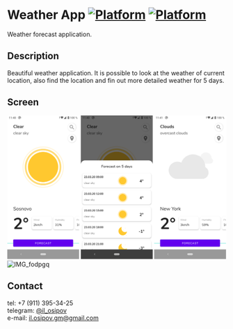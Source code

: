 Weather App
[![Platform](https://img.shields.io/badge/platform-kotlin-yellow.svg)](https://kotlinlang.ru/)
[![Platform](https://img.shields.io/badge/platform-android-green.svg)](http://developer.android.com/index.html)
===============================================================================================================

Weather forecast application.

Description
-----------
Beautiful weather application. It is possible to look at the weather of current location, also find the location
and fin out more detailed weather for 5 days.


Screen
------
![sample](./image/screen_weather_app.png)
![IMG_fodpgq](https://user-images.githubusercontent.com/39967797/77428976-00b72980-6dea-11ea-94b6-17077a0afd75.gif)

Contact
-------
tel: +7 (911) 395-34-25  
telegram: [@il_osipov](https://t.me/il_osipov)  
e-mail: il.osipov.gm@gmail.com

